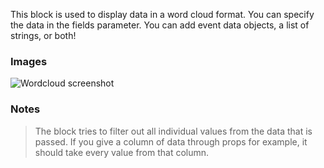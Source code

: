 This block is used to display data in a word cloud format. You can specify the data in the fields
parameter. You can add event data objects, a list of strings, or both!

### Images

![Wordcloud screenshot](https://gitlab.com/appsemble/appsemble/-/raw/0.20.18/config/assets/wordcloud.png)

### Notes

> The block tries to filter out all individual values from the data that is passed. If you give a column of data through props for example, it should take every value from that column.
